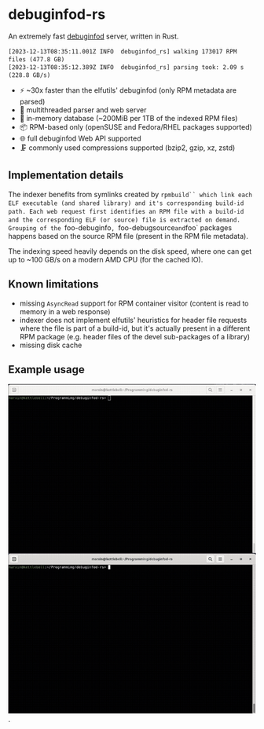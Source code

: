 # debuginfod-rs

An extremely fast [debuginfod](https://sourceware.org/elfutils/Debuginfod.html) server, written in Rust.

```
[2023-12-13T08:35:11.001Z INFO  debuginfod_rs] walking 173017 RPM files (477.8 GB)
[2023-12-13T08:35:12.389Z INFO  debuginfod_rs] parsing took: 2.09 s (228.8 GB/s)
```

- ⚡️ ~30x faster than the elfutils' debuginfod (only RPM metadata are parsed)
- 🧵 multithreaded parser and web server
- 🦋 in-memory database (~200MiB per 1TB of the indexed RPM files)
- 📦 RPM-based only (openSUSE and Fedora/RHEL packages supported)
- 🌐 full debuginfod Web API supported
- 🗜 commonly used compressions supported (bzip2, gzip, xz, zstd)

## Implementation details

The indexer benefits from symlinks created by `rpmbuild`` which link each ELF executable (and shared library)
and it's corresponding build-id path. Each web request first identifies an RPM file with a build-id and
the corresponding ELF (or source) file is extracted on demand. Grouping of the `foo-debuginfo`, `foo-debugsource`
and `foo` packages happens based on the source RPM file (present in the RPM file metadata).

The indexing speed heavily depends on the disk speed, where one can get up to ~100 GB/s
on a modern AMD CPU (for the cached IO).

## Known limitations

- missing `AsyncRead` support for RPM container visitor (content is read to memory in a web response)
- indexer does not implement elfutils' heuristics for header file requests where the file
  is part of a build-id, but it's actually present in a different RPM package
  (e.g. header files of the devel sub-packages of a library)
- missing disk cache

## Example usage

![debuginfod demo example](docs/demo.gif).
